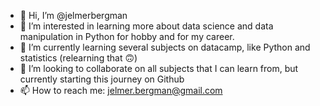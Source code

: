 - 👋 Hi, I’m @jelmerbergman
- 👀 I’m interested in learning more about data science and data manipulation in Python for hobby and for my career.
- 🌱 I’m currently learning several subjects on datacamp, like Python and statistics (relearning that 🙃)
- 💞️ I’m looking to collaborate on all subjects that I can learn from, but currently starting this journey on Github
- 📫 How to reach me: jelmer.bergman@gmail.com

<!---
jelmerbergman/jelmerbergman is a ✨ special ✨ repository because its `README.md` (this file) appears on your GitHub profile.
You can click the Preview link to take a look at your changes.
--->
